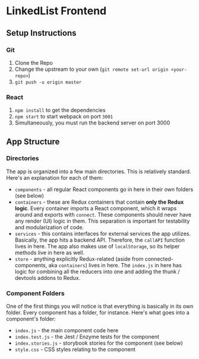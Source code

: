 # LinkedList Frontend

## Setup Instructions

### Git

1.  Clone the Repo
1.  Change the upstream to your own (`git remote set-url origin <your-repo>`)
1.  `git push -u origin master`

### React

1.  `npm install` to get the dependencies
1.  `npm start` to start webpack on port `3001`
1.  Simultaneously, you must run the backend server on port 3000
## App Structure

### Directories

The app is organized into a few main directories. This is relatively standard. Here's an explanation for each of them:

- `components` - all regular React components go in here in their own folders (see below)
- `containers` - these are Redux containers that contain **only the Redux logic**. Every container imports a React component, which it wraps around and exports with `connect`. These components should never have any render (UI) logic in them. This separation is important for testability and modularization of code.
- `services` - this contains interfaces for external services the app utilizes. Basically, the app hits a backend API. Therefore, the `callAPI` function lives in here. The app also makes use of `localStorage`, so its helper methods live in here as well.
- `store` - anything explicitly Redux-related (aside from connected-components, aka `containers`) lives in here. The `index.js` in here has logic for combining all the reducers into one and adding the thunk / devtools addons to Redux.

### Component Folders

One of the first things you will notice is that everything is basically in its own folder. Every component has a folder, for instance. Here's what goes into a component's folder:

- `index.js` - the main component code here
- `index.test.js` - the Jest / Enzyme tests for the component
- `index.stories.js` - storybook stories for the component (see below)
- `style.css` - CSS styles relating to the component


